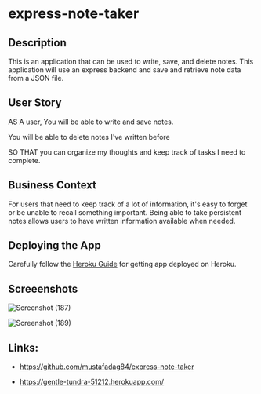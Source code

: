 # express-note-taker


## Description

This is an application that can be used to write, save, and delete notes. This application will use an express backend and save and retrieve note data from a JSON file.

## User Story

AS A user, You will be able to write and save notes.

You will be able to delete notes I've written before

SO THAT you can organize my thoughts and keep track of tasks I need to complete.

## Business Context
 
For users that need to keep track of a lot of information, it's easy to forget or be unable to recall something important. Being able to take persistent notes allows users to have written information available when needed.

## Deploying the App

Carefully follow the [Heroku Guide](https://gentle-tundra-51212.herokuapp.com/) for getting app deployed on Heroku.

## Screeenshots
![Screenshot (187)](https://user-images.githubusercontent.com/63365781/90439667-e9801d80-e0a3-11ea-931f-29fa38c8cb8f.png)

![Screenshot (189)](https://user-images.githubusercontent.com/63365781/90439740-06b4ec00-e0a4-11ea-8deb-2ae7fa7c45df.png)


 
## Links:

* https://github.com/mustafadag84/express-note-taker

* https://gentle-tundra-51212.herokuapp.com/

